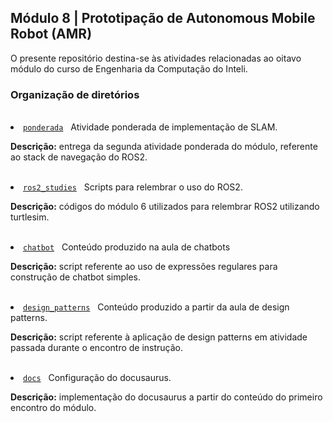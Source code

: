 <h2>Módulo 8 | Prototipação de Autonomous Mobile Robot (AMR)</h2>

<p>O presente repositório destina-se às atividades relacionadas ao oitavo módulo do curso de Engenharia da Computação do Inteli.</p>

<h3>Organização de diretórios</h3><br>

<li><a href="https://github.com/amandafontes/M8-Inteli-Autonomous-Vehicle-Prototyping/tree/main/ponderada"><code>ponderada</code></a>&nbsp;&nbsp;&nbsp;Atividade ponderada de implementação de SLAM.<br>
  <p><b>Descrição:</b> entrega da segunda atividade ponderada do módulo, referente ao stack de navegação do ROS2.</p>
<br>

<li><a href="https://github.com/amandafontes/M8-Inteli-Autonomous-Vehicle-Prototyping/tree/main/ros2_studies"><code>ros2_studies</code></a>&nbsp;&nbsp;&nbsp;Scripts para relembrar o uso do ROS2.<br>
  <p><b>Descrição:</b> códigos do módulo 6 utilizados para relembrar ROS2 utilizando turtlesim.</p>
<br>

<li><a href="https://github.com/amandafontes/M8-Inteli-Autonomous-Vehicle-Prototyping/tree/main/chatbot"><code>chatbot</code></a>&nbsp;&nbsp;&nbsp;Conteúdo produzido na aula de chatbots<br>
  <p><b>Descrição:</b> script referente ao uso de expressões regulares para construção de chatbot simples.</p>
<br>

<li><a href="https://github.com/amandafontes/M8-Inteli-Autonomous-Vehicle-Prototyping/tree/main/design_patterns"><code>design_patterns</code></a>&nbsp;&nbsp;&nbsp;Conteúdo produzido a partir da aula de design patterns.<br>
  <p><b>Descrição:</b> script referente à aplicação de design patterns em atividade passada durante o encontro de instrução.</p>
<br>

<li><a href="https://github.com/amandafontes/M8-Inteli-Autonomous-Vehicle-Prototyping/tree/main/docs"><code>docs</code></a>&nbsp;&nbsp;&nbsp;Configuração do docusaurus.<br>
  <p><b>Descrição:</b> implementação do docusaurus a partir do conteúdo do primeiro encontro do módulo.</p>
<br>